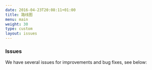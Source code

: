 ```yaml
---
date: 2016-04-23T20:08:11+01:00
title: 路线图
menu: main
weight: 30
type: custom
layout: issues
---
```


### Issues

We have several issues for improvements and bug fixes, see below:
